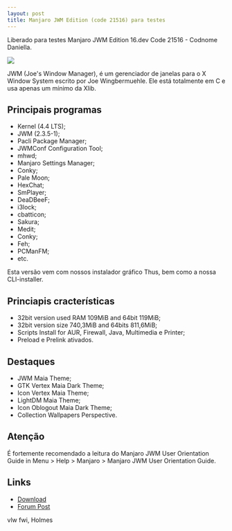 ```yaml
---
layout: post
title: Manjaro JWM Edition (code 21516) para testes
---
```


Liberado para testes Manjaro JWM Edition 16.dev Code 21516 - Codnome Daniella.

<img src="http://i.imgur.com/n0PseGi.png">

JWM (Joe's Window Manager), é um gerenciador de janelas para o X Window System escrito por Joe Wingbermuehle. Ele está totalmente em C e usa apenas um mínimo da Xlib. 

## Principais programas

* Kernel (4.4 LTS);
* JWM (2.3.5-1);
* Pacli Package Manager;
* JWMConf Configuration Tool;
* mhwd;
* Manjaro Settings Manager;
* Conky;
* Pale Moon;
* HexChat;
* SmPlayer;
* DeaDBeeF;
* i3lock;
* cbatticon;
* Sakura;
* Medit;
* Conky;
* Feh;
* PCManFM;
* etc.

Esta versão vem com nossos instalador gráfico Thus, bem como a nossa CLI-installer.

## Princiapis cracterísticas

* 32bit version used RAM 109MiB and 64bit 119MiB;
* 32bit version size 740,3MiB and 64bits 811,6MiB;
* Scripts Install for AUR, Firewall, Java, Multimedia e Printer;
* Preload e Prelink ativados.

## Destaques

* JWM Maia Theme;
* GTK Vertex Maia Dark Theme;
* Icon Vertex Maia Theme;
* LightDM Maia Theme;
* Icon Oblogout Maia Dark Theme;
* Collection Wallpapers Perspective.

## Atenção

É fortemente recomendado a leitura do Manjaro JWM User Orientation Guide in Menu > Help > Manjaro > Manjaro JWM User Orientation Guide.

## Links

* [Download](https://sourceforge.net/projects/holmeslinux/files/Manjaro%20JWM%2016.dev/Code%2021516)
* [Forum Post](https://forum.manjaro.org/t/manjaro-jwm-edition-16-dev-to-tests-code-21516/1925)

vlw fwi, Holmes
